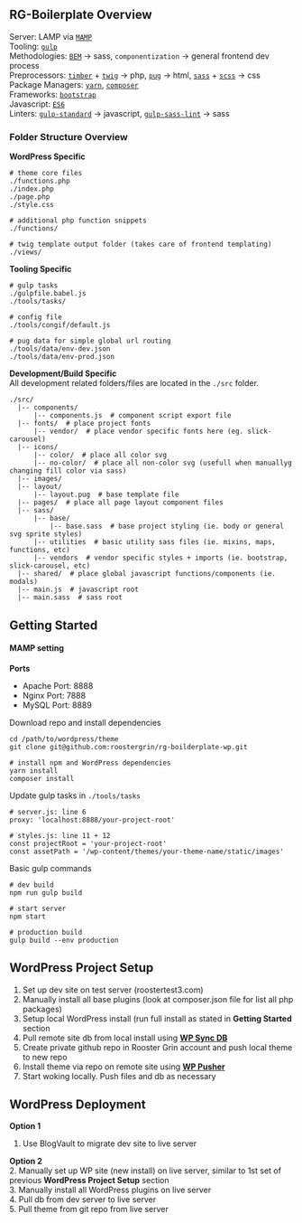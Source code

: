 ## RG-Boilerplate Overview  
Server: LAMP via [`MAMP`](https://www.mamp.info/en/)  
Tooling: [`gulp`](https://github.com/gulpjs/gulp/blob/master/docs/API.md)  
Methodologies: [`BEM`](https://en.bem.info/methodology/quick-start/) -> sass, `componentization` -> general frontend dev process  
Preprocessors: [`timber`](http://timber.github.io/timber/#your-first-timber-project) + [`twig`](http://twig.sensiolabs.org/) -> php, [`pug`](https://pugjs.org/api/getting-started.html) -> html, [`sass`](http://sass-lang.com/guide) + [`scss`](http://sass-lang.com/guide) -> css  
Package Managers: [`yarn`](https://yarnpkg.com/en/), [`composer`](https://getcomposer.org/doc/00-intro.md)  
Frameworks: [`bootstrap`](http://getbootstrap.com/css/)  
Javascript: [`ES6`](https://github.com/lukehoban/es6features)  
Linters: [`gulp-standard`](https://www.npmjs.com/package/gulp-standard) -> javascript, [`gulp-sass-lint`](https://www.npmjs.com/package/gulp-sass-lint) -> sass  

### Folder Structure Overview
**WordPress Specific**
```
# theme core files
./functions.php
./index.php
./page.php
./style.css

# additional php function snippets 
./functions/

# twig template output folder (takes care of frontend templating)
./views/
```
**Tooling Specific**
```
# gulp tasks
./gulpfile.babel.js
./tools/tasks/

# config file
./tools/congif/default.js

# pug data for simple global url routing
./tools/data/env-dev.json
./tools/data/env-prod.json
```

**Development/Build Specific**  
All development related folders/files are located in the `./src` folder.
```
./src/
  |-- components/
      |-- components.js  # component script export file
  |-- fonts/  # place project fonts
      |-- vendor/  # place vendor specific fonts here (eg. slick-carousel)
  |-- icons/
      |-- color/  # place all color svg
      |-- no-color/  # place all non-color svg (usefull when manuallyg changing fill color via sass)
  |-- images/
  |-- layout/
      |-- layout.pug  # base template file
  |-- pages/  # place all page layout component files
  |-- sass/
      |-- base/
          |-- base.sass  # base project styling (ie. body or general svg sprite styles)
      |-- utilities  # basic utility sass files (ie. mixins, maps, functions, etc)
      |-- vendors  # vendor specific styles + imports (ie. bootstrap, slick-carousel, etc)
  |-- shared/  # place global javascript functions/components (ie. modals)
  |-- main.js  # javascript root
  |-- main.sass  # sass root

```
## Getting Started  

#### MAMP setting  

**Ports** 
- Apache Port: 8888
- Nginx Port: 7888
- MySQL Port: 8889


Download repo and install dependencies
```
cd /path/to/wordpress/theme
git clone git@github.com:roostergrin/rg-boilderplate-wp.git

# install npm and WordPress dependencies
yarn install
composer install
```

Update gulp tasks in `./tools/tasks`
```
# server.js: line 6
proxy: 'localhost:8888/your-project-root'

# styles.js: line 11 + 12
const projectRoot = 'your-project-root'
const assetPath = '/wp-content/themes/your-theme-name/static/images'
```

Basic gulp commands
```
# dev build
npm run gulp build

# start server
npm start

# production build
gulp build --env production
```

## WordPress Project Setup  

1. Set up dev site on test server (roostertest3.com)  
2. Manually install all base plugins (look at composer.json file for list all php packages)  
3. Setup local WordPress install (run full install as stated in **Getting Started** section  
4. Pull remote site db from local install using [**WP Sync DB**](https://github.com/wp-sync-db/wp-sync-db)  
5. Create private github repo in Rooster Grin account and push local theme to new repo  
6. Install theme via repo on remote site using [**WP Pusher**](http://docs.wppusher.com/article/17-setting-up-a-plugin-or-theme-on-github)  
7. Start woking locally. Push files and db as necessary  

## WordPress Deployment  
**Option 1**  
1. Use BlogVault to migrate dev site to live server  

**Option 2**  
2. Manually set up WP site (new install) on live server, similar to 1st set of previous **WordPress Project Setup** section  
3. Manually install all WordPress plugins on live server  
4. Pull db from dev server to live server  
5. Pull theme from git repo from live server  





















